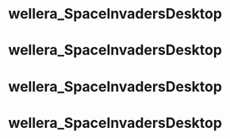 # wellera_SpaceInvadersDesktop
# wellera_SpaceInvadersDesktop
# wellera_SpaceInvadersDesktop
# wellera_SpaceInvadersDesktop

